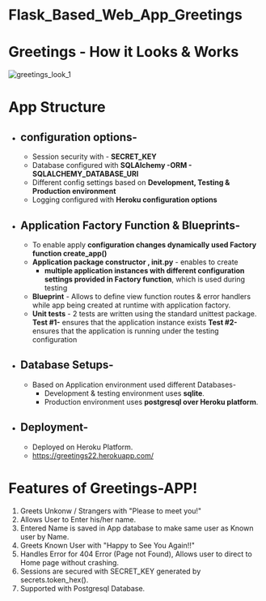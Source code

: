 # Flask_Based_Web_App_Greetings

# Greetings - How it Looks & Works
![greetings_look_1](https://user-images.githubusercontent.com/83899750/164134927-52777a2a-aaa9-4eb4-a33d-b78bad91eaf4.gif)

# App Structure
  - ## configuration options-
    - Session security with - **SECRET_KEY**
    - Database configured with **SQLAlchemy -ORM - SQLALCHEMY_DATABASE_URI**
    - Different config settings based on **Development, Testing & Production environment**
    - Logging configured with **Heroku configuration options**
 
  - ## Application Factory Function & Blueprints-
    - To enable apply **configuration changes dynamically used Factory function create_app()**
    - **Application package constructor , __init__.py** - enables to create 
        - **multiple application instances with different configuration settings provided in Factory function**, which is used during testing
    -  **Blueprint** - Allows to define view function routes & error handlers while app being created at runtime with application factory.
    -  **Unit tests** - 2 tests are written using the standard unittest package.
        **Test #1-**  ensures that the application instance exists
        **Test #2-**  ensures that the application is running under the testing configuration
        
  - ## Database Setups-
    - Based on Application environment used different Databases-
        - Development & testing environment uses **sqlite**.
        - Production environment uses **postgresql over Heroku platform**.

  - ## Deployment-
    - Deployed on Heroku Platform.
    - https://greetings22.herokuapp.com/

# Features of Greetings-APP!
  1.  Greets Unkonw / Strangers with "Please to meet you!"
  2.  Allows User to Enter his/her name.
  3.  Entered Name is saved in App database to make same user as Known user by Name.
  4.  Greets Known User with "Happy to See You Again!!"
  5.  Handles Error for 404 Error (Page not Found), Allows user to direct to Home page without crashing.
  6.  Sessions are secured with SECRET_KEY generated by secrets.token_hex().
  7.  Supported with Postgresql Database.
